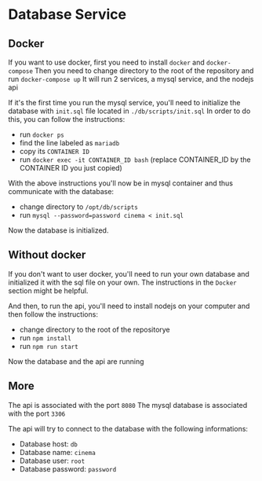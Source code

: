 # Database Service

## Docker

If you want to use docker, first you need to install `docker` and `docker-compose`
Then you need to change directory to the root of the repository and run `docker-compose up`
It will run 2 services, a mysql service, and the nodejs api

If it's the first time you run the mysql service, you'll need to initialize the database with `init.sql` file located in `./db/scripts/init.sql`
In order to do this, you can follow the instructions:

+ run `docker ps`
+ find the line labeled as `mariadb`
+ copy its `CONTAINER ID`
+ run `docker exec -it CONTAINER_ID bash` (replace CONTAINER_ID by the CONTAINER ID you just copied)

With the above instructions you'll now be in mysql container and thus communicate with the database:

+ change directory to `/opt/db/scripts`
+ run `mysql --password=password cinema < init.sql` 

Now the database is initialized.

## Without docker

If you don't want to user docker, you'll need to run your own database and initialized it with the sql file on your own.
The instructions in the `Docker` section might be helpful.

And then, to run the api, you'll need to install nodejs on your computer and then follow the instructions:

+ change directory to the root of the repositorye
+ run `npm install`
+ run `npm run start`

Now the database and the api are running

## More

The api is associated with the port `8080`
The mysql database is associated with the port `3306`

The api will try to connect to the database with the following informations:

+ Database host: `db`
+ Database name: `cinema`
+ Database user: `root`
+ Database password: `password`
